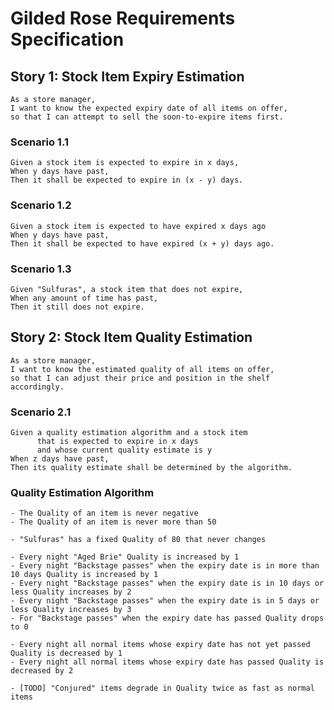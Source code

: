 # Gilded Rose Requirements Specification

## Story 1: Stock Item Expiry Estimation
    As a store manager,
    I want to know the expected expiry date of all items on offer,
    so that I can attempt to sell the soon-to-expire items first.

### Scenario 1.1
    Given a stock item is expected to expire in x days,
    When y days have past,
    Then it shall be expected to expire in (x - y) days.

### Scenario 1.2
    Given a stock item is expected to have expired x days ago
    When y days have past,
    Then it shall be expected to have expired (x + y) days ago.

### Scenario 1.3
    Given "Sulfuras", a stock item that does not expire,
    When any amount of time has past,
    Then it still does not expire.

## Story 2: Stock Item Quality Estimation
    As a store manager,
    I want to know the estimated quality of all items on offer,
    so that I can adjust their price and position in the shelf accordingly.

### Scenario 2.1
    Given a quality estimation algorithm and a stock item
          that is expected to expire in x days
          and whose current quality estimate is y 
    When z days have past,
    Then its quality estimate shall be determined by the algorithm.

### Quality Estimation Algorithm

	- The Quality of an item is never negative
	- The Quality of an item is never more than 50

    - "Sulfuras" has a fixed Quality of 80 that never changes

	- Every night "Aged Brie" Quality is increased by 1
	- Every night "Backstage passes" when the expiry date is in more than 10 days Quality is increased by 1
    - Every night "Backstage passes" when the expiry date is in 10 days or less Quality increases by 2
    - Every night "Backstage passes" when the expiry date is in 5 days or less Quality increases by 3
    - For "Backstage passes" when the expiry date has passed Quality drops to 0

	- Every night all normal items whose expiry date has not yet passed Quality is decreased by 1
	- Every night all normal items whose expiry date has passed Quality is decreased by 2

	- [TODO] "Conjured" items degrade in Quality twice as fast as normal items
